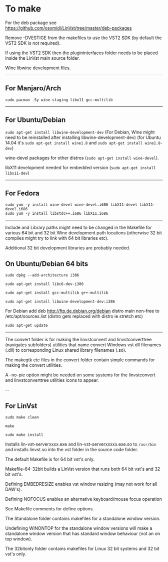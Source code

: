 # To make

For the deb package see https://github.com/osxmidi/LinVst/tree/master/deb-packages

Remove -DVESTIGE from the makefiles to use the VST2 SDK (by default the VST2 SDK is not required).

If using the VST2 SDK then the plugininterfaces folder needs to be placed inside the LinVst main source folder.

Wine libwine development files.

------

## For Manjaro/Arch

```
sudo pacman -Sy wine-staging libx11 gcc-multilib
```

------

## For Ubuntu/Debian
`sudo apt-get install libwine-development-dev` (For Debian, Wine might need to be reinstalled after installing libwine-development-dev) (for Ubuntu 14.04 it's `sudo apt-get install wine1.8` and `sudo apt-get install wine1.8-dev`)

wine-devel packages for other distros (`sudo apt-get install wine-devel`).

libX11 development needed for embedded version (`sudo apt-get install libx11-dev`)

-------

## For Fedora 
```
sudo yum -y install wine-devel wine-devel.i686 libX11-devel libX11-devel.i686
sudo yum -y install libstdc++.i686 libX11.i686
```

-------
 
Include and Library paths might need to be changed in the Makefile for various 64 bit and 32 bit Wine development path locations (otherwise 32 bit compiles might try to link with 64 bit libraries etc).

Additional 32 bit development libraries are probably needed.

## On Ubuntu/Debian 64 bits 
```
sudo dpkg --add-architecture i386

sudo apt-get install libc6-dev-i386

sudo apt-get install gcc-multilib g++-multilib

sudo apt-get install libwine-development-dev:i386
```
For Debian add deb http://ftp.de.debian.org/debian distro main non-free to /etc/apt/sources.list (distro gets replaced with distro ie stretch etc)
```
sudo apt-get update
```
--------

The convert folder is for making the linvstconvert and linvstconverttree (navigates subfolders) utilities that name convert Windows vst dll filenames (.dll) to corresponding Linux shared library filenames (.so).

The makegtk etc files in the convert folder contain simple commands for making the convert utilities.

A -no-pie option might be needed on some systems for the linvstconvert and linvstconverttree utilities icons to appear.

--

## For LinVst
```
sudo make clean

make

sudo make install
```
Installs lin-vst-serverxxxx.exe and lin-vst-serverxxxxx.exe.so to `/usr/bin` and installs linvst.so into the vst folder in the source code folder.

The default Makefile is for 64 bit vst's only.

Makefile-64-32bit builds a LinVst version that runs both 64 bit vst's and 32 bit vst's.

Defining EMBEDRESIZE enables vst window resizing (may not work for all DAW's).

Defining NOFOCUS enables an alternative keyboard/mouse focus operation

See Makefile comments for define options.

The Standalone folder contains makefiles for a standalone window version.

Undefining WINONTOP for the standalone window versions will make a standalone window version that has standard window behaviour (not an on top window).

The 32bitonly folder contains makefiles for Linux 32 bit systems and 32 bit vst's only.



